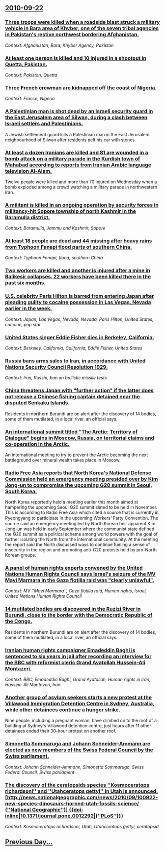 ## [2010-09-22](/news/2010/09/22/index.md)

### [Three troops were killed when a roadside blast struck a military vehicle in Bara area of Khyber, one of the seven tribal agencies in Pakistan's restive northwest bordering Afghanistan. ](/news/2010/09/22/three-troops-were-killed-when-a-roadside-blast-struck-a-military-vehicle-in-bara-area-of-khyber-one-of-the-seven-tribal-agencies-in-pakista.md)
_Context: Afghanistan, Bara, Khyber Agency, Pakistan_

### [At least one person is killed and 10 injured in a shootout in Quetta, Pakistan. ](/news/2010/09/22/at-least-one-person-is-killed-and-10-injured-in-a-shootout-in-quetta-pakistan.md)
_Context: Pakistan, Quetta_

### [Three French crewman are kidnapped off the coast of Nigeria. ](/news/2010/09/22/three-french-crewman-are-kidnapped-off-the-coast-of-nigeria.md)
_Context: France, Nigeria_

### [A Palestinian man is shot dead by an Israeli security guard in the East Jerusalem area of Silwan, during a clash between Israeli settlers and Palestinians. ](/news/2010/09/22/a-palestinian-man-is-shot-dead-by-an-israeli-security-guard-in-the-east-jerusalem-area-of-silwan-during-a-clash-between-israeli-settlers-an.md)
A Jewish settlement guard kills a Palestinian man in the East Jerusalem neighbourhood of Silwan after residents pelt his car with stones.

### [At least a dozen Iranians are killed and 81 are wounded in a bomb attack on a military parade in the Kurdish town of Mahabad according to reports from Iranian Arabic language television Al-Alam. ](/news/2010/09/22/at-least-a-dozen-iranians-are-killed-and-81-are-wounded-in-a-bomb-attack-on-a-military-parade-in-the-kurdish-town-of-mahabad-according-to-re.md)
Twelve people were killed and more than 70 injured on Wednesday when a bomb exploded among a crowd watching a military parade in northwestern Iran.

### [A militant is killed in an ongoing operation by security forces in militancy-hit Sopore township of north Kashmir in the Baramulla district. ](/news/2010/09/22/a-militant-is-killed-in-an-ongoing-operation-by-security-forces-in-militancy-hit-sopore-township-of-north-kashmir-in-the-baramulla-district.md)
_Context: Baramulla, Jammu and Kashmir, Sopore_

### [At least 18 people are dead and 44 missing after heavy rains from Typhoon Fanapi flood parts of southern China. ](/news/2010/09/22/at-least-18-people-are-dead-and-44-missing-after-heavy-rains-from-typhoon-fanapi-flood-parts-of-southern-china.md)
_Context: Typhoon Fanapi, flood, southern China_

### [Two workers are killed and another is injured after a mine in Balikesir collapses. 22 workers have been killed there in the past six months. ](/news/2010/09/22/two-workers-are-killed-and-another-is-injured-after-a-mine-in-bala-kesir-collapses-22-workers-have-been-killed-there-in-the-past-six-months.md)
### [U.S. celebrity Paris Hilton is barred from entering Japan after pleading guilty to cocaine possession in Las Vegas, Nevada earlier in the week. ](/news/2010/09/22/u-s-celebrity-paris-hilton-is-barred-from-entering-japan-after-pleading-guilty-to-cocaine-possession-in-las-vegas-nevada-earlier-in-the-we.md)
_Context: Japan, Las Vegas, Nevada, Nevada, Paris Hilton, United States, cocaine, pop star_

### [United States singer Eddie Fisher dies in Berkeley, California. ](/news/2010/09/22/united-states-singer-eddie-fisher-dies-in-berkeley-california.md)
_Context: Berkeley, California, California, Eddie Fisher, United States_

### [Russia bans arms sales to Iran, in accordance with United Nations Security Council Resolution 1929. ](/news/2010/09/22/russia-bans-arms-sales-to-iran-in-accordance-with-united-nations-security-council-resolution-1929.md)
_Context: Iran, Russia, ban on ballistic missile tests_

### [China threatens Japan with "further action" if the latter does not release a Chinese fishing captain detained near the disputed Senkaku Islands. ](/news/2010/09/22/china-threatens-japan-with-further-action-if-the-latter-does-not-release-a-chinese-fishing-captain-detained-near-the-disputed-senkaku-isla.md)
Residents in northern Burundi are on alert after the discovery of 14 bodies, some of them mutilated, in a local river, an official says. 

### [An international summit titled "The Arctic: Territory of Dialogue" begins in Moscow, Russia, on territorial claims and co-operation in the Arctic. ](/news/2010/09/22/an-international-summit-titled-the-arctic-territory-of-dialogue-begins-in-moscow-russia-on-territorial-claims-and-co-operation-in-the-a.md)
An international meeting to try to prevent the Arctic becoming the next battleground over mineral wealth takes place in Moscow.

### [Radio Free Asia reports that North Korea's National Defense Commission held an emergency meeting presided over by Kim Jong-un to compromise the upcoming G20 summit in Seoul, South Korea. ](/news/2010/09/22/radio-free-asia-reports-that-north-korea-s-national-defense-commission-held-an-emergency-meeting-presided-over-by-kim-jong-un-to-compromise.md)
North Korea reportedly held a meeting earlier this month aimed at hampering the upcoming Seoul G20 summit slated to be held in November. This is according to Radio Free Asia which cited a source that is currently in Pyeongyang to participate in the upcoming Workers ̔ Party Convention. The source said an emergency meeting led by North Korean heir apparent Kim Jong-un was held in early September where the communist state defined the G20 summit as a political scheme among world powers with the goal of further isolating the North from the international community. At the meeting the report said the North discussed ways to continue fueling a sense of insecurity in the region and promoting anti-G20 protests held by pro-North Korean groups. 

### [A panel of human rights experts convened by the United Nations Human Rights Council says Israel's seizure of the MV Mavi Marmara in the Gaza flotilla raid was "clearly unlawful". ](/news/2010/09/22/a-panel-of-human-rights-experts-convened-by-the-united-nations-human-rights-council-says-israel-s-seizure-of-the-mv-mavi-marmara-in-the-gaza.md)
_Context:  MV ''Mavi Marmara'', Gaza flotilla raid, Human rights, Israel, United Nations Human Rights Council_

### [14 mutilated bodies are discovered in the Ruzizi River in Burundi, close to the border with the Democratic Republic of the Congo. ](/news/2010/09/22/14-mutilated-bodies-are-discovered-in-the-ruzizi-river-in-burundi-close-to-the-border-with-the-democratic-republic-of-the-congo.md)
Residents in northern Burundi are on alert after the discovery of 14 bodies, some of them mutilated, in a local river, an official says. 

### [Iranian human rights campaigner Emadeddin Baghi is sentenced to six years in jail after recording an interview for the BBC with reformist cleric Grand Ayatollah Hussein-Ali Montazeri. ](/news/2010/09/22/iranian-human-rights-campaigner-emadeddin-baghi-is-sentenced-to-six-years-in-jail-after-recording-an-interview-for-the-bbc-with-reformist-cl.md)
_Context: BBC, Emadeddin Baghi, Grand Ayatollah, Human rights in Iran, Hussein-Ali Montazeri, Iran_

### [Another group of asylum seekers starts a new protest at the Villawood Immigration Detention Centre in Sydney, Australia, while other detainees continue a hunger strike. ](/news/2010/09/22/another-group-of-asylum-seekers-starts-a-new-protest-at-the-villawood-immigration-detention-centre-in-sydney-australia-while-other-detaine.md)
Nine people, including a pregnant woman, have climbed on to the roof of a building at Sydney&#039;s Villawood detention centre, just hours after 11 other detainees ended their 30-hour protest on another roof.

### [Simonetta Sommaruga and Johann Schneider-Ammann are elected as new members of the Swiss Federal Council by the Swiss parliament. ](/news/2010/09/22/simonetta-sommaruga-and-johann-schneider-ammann-are-elected-as-new-members-of-the-swiss-federal-council-by-the-swiss-parliament.md)
_Context: Johann Schneider-Ammann, Simonetta Sommaruga, Swiss Federal Council, Swiss parliament_

### [The discovery of the ceratopsids species ''Kosmoceratops richardsoni'' and ''Utahceratops gettyi'' in Utah is announced. [http://news.nationalgeographic.com/news/2010/09/100922-new-species-dinosaurs-horned-utah-fossils-science/ (''National Geographic'')] {{doi-inline|10.1371/journal.pone.0012292|(''PLoS'')}}](/news/2010/09/22/the-discovery-of-the-ceratopsids-species-kosmoceratops-richardsoni-and-utahceratops-gettyi-in-utah-is-announced-http-news-nation.md)
_Context: Kosmoceratops richardsoni, Utah, Utahceratops gettyi, ceratopsid_

## [Previous Day...](/news/2010/09/21/index.md)

